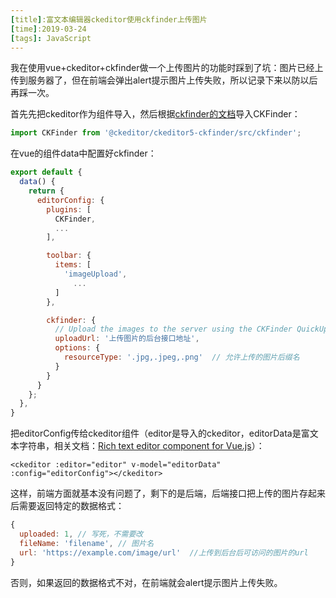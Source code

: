 ```yaml
---
[title]:富文本编辑器ckeditor使用ckfinder上传图片
[time]:2019-03-24
[tags]: JavaScript
---
```


我在使用vue+ckeditor+ckfinder做一个上传图片的功能时踩到了坑：图片已经上传到服务器了，但在前端会弹出alert提示图片上传失败，所以记录下来以防以后再踩一次。

首先先把ckeditor作为组件导入，然后根据[ckfinder的文档](https://ckeditor.com/docs/ckeditor5/latest/features/image-upload/ckfinder.html)导入CKFinder：

```javascript
import CKFinder from '@ckeditor/ckeditor5-ckfinder/src/ckfinder';
```

在vue的组件data中配置好ckfinder：

```javascript
export default {
  data() {
    return {
      editorConfig: {
        plugins: [
          CKFinder,
          ...
        ],

        toolbar: {
          items: [
            'imageUpload',
              ...
          ]
        },

        ckfinder: {
          // Upload the images to the server using the CKFinder QuickUpload command.
          uploadUrl: '上传图片的后台接口地址',
          options: {
            resourceType: '.jpg,.jpeg,.png'  // 允许上传的图片后缀名
          }
        }
      }
    };
  },
}
```

把editorConfig传给ckeditor组件（editor是导入的ckeditor，editorData是富文本字符串，相关文档：[Rich text editor component for Vue.js](https://ckeditor.com/docs/ckeditor5/latest/builds/guides/integration/frameworks/vuejs.html)）：

```vue
<ckeditor :editor="editor" v-model="editorData" :config="editorConfig"></ckeditor>
```

这样，前端方面就基本没有问题了，剩下的是后端，后端接口把上传的图片存起来后需要返回特定的数据格式：

```javascript
{
  uploaded: 1, // 写死，不需要改
  fileName: 'filename', // 图片名
  url: 'https://example.com/image/url'  //上传到后台后可访问的图片的url
}
```

否则，如果返回的数据格式不对，在前端就会alert提示图片上传失败。